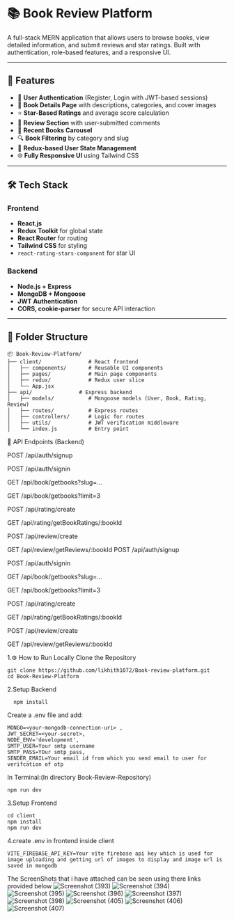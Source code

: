 # 📚 Book Review Platform

A full-stack MERN application that allows users to browse books, view detailed information, and submit reviews and star ratings. Built with authentication, role-based features, and a responsive UI.

---

## 🚀 Features

- 🔐 **User Authentication** (Register, Login with JWT-based sessions)
- 📖 **Book Details Page** with descriptions, categories, and cover images
- ⭐ **Star-Based Ratings** and average score calculation
- 📝 **Review Section** with user-submitted comments
- 🎯 **Recent Books Carousel**
- 🔍 **Book Filtering** by category and slug
- 🧠 **Redux-based User State Management**
- 🌐 **Fully Responsive UI** using Tailwind CSS

---

## 🛠 Tech Stack

### Frontend
- **React.js**
- **Redux Toolkit** for global state
- **React Router** for routing
- **Tailwind CSS** for styling
- `react-rating-stars-component` for star UI

### Backend
- **Node.js + Express**
- **MongoDB + Mongoose**
- **JWT Authentication**
- **CORS, cookie-parser** for secure API interaction

---

## 📂 Folder Structure

```
📦 Book-Review-Platform/
├── client/               # React frontend
│   ├── components/       # Reusable UI components
│   ├── pages/            # Main page components
│   ├── redux/            # Redux user slice
│   └── App.jsx           
├── api/               # Express backend
│   ├── models/           # Mongoose models (User, Book, Rating, Review)
│   ├── routes/           # Express routes
│   ├── controllers/      # Logic for routes
│   ├── utils/            # JWT verification middleware
│   └── index.js          # Entry point
```

🧪 API Endpoints (Backend)

POST /api/auth/signup

POST /api/auth/signin

GET /api/book/getbooks?slug=...

GET /api/book/getbooks?limit=3

POST /api/rating/create

GET /api/rating/getBookRatings/:bookId

POST /api/review/create

GET /api/review/getReviews/:bookId
POST /api/auth/signup

POST /api/auth/signin

GET /api/book/getbooks?slug=...

GET /api/book/getbooks?limit=3

POST /api/rating/create

GET /api/rating/getBookRatings/:bookId

POST /api/review/create

GET /api/review/getReviews/:bookId

1.⚙️ How to Run Locally
Clone the Repository
```
git clone https://github.com/likhith1072/Book-review-platform.git
cd Book-Review-Platform
```

2.Setup Backend
```
  npm install
```


Create a .env file and add:
```
MONGO=<your-mongodb-connection-uri> ,
JWT_SECRET=<your-secret>,
NODE_ENV='development',
SMTP_USER=Your smtp username
SMTP_PASS=YOur smtp_pass,
SENDER_EMAIL=Your email id from which you send email to user for verifcation of otp
```


In Terminal:(In directory Book-Review-Repository)
```
npm run dev
```
3.Setup Frontend
```
cd client
npm install
npm run dev
```
4.create .env in frontend inside client
```
VITE_FIREBASE_API_KEY=Your vite firebase api key which is used for image uploading and getting url of images to display and image url is saved in mongodb
```

The ScreenShots that i have attached can be seen using there links provided below 
![Screenshot (393)](https://github.com/user-attachments/assets/f3060f88-6d90-4e18-bd29-d6084e7d0480)
![Screenshot (394)](https://github.com/user-attachments/assets/772a6b38-18b6-46ae-ac55-bf2a1de5c791)
![Screenshot (395)](https://github.com/user-attachments/assets/3b02548a-f7cb-4ec9-81e7-e75f779072fc)
![Screenshot (396)](https://github.com/user-attachments/assets/c8bfe339-828c-43a3-bd27-8d86deeec43d)
![Screenshot (397)](https://github.com/user-attachments/assets/493f7e5c-cb7b-4a2d-b0ae-480056e9d21e)
![Screenshot (398)](https://github.com/user-attachments/assets/2722451e-fd2a-4e17-a037-a3f169147fe0)
![Screenshot (405)](https://github.com/user-attachments/assets/10c5854c-6f05-4db5-b325-30cd3b5cb40c)
![Screenshot (406)](https://github.com/user-attachments/assets/6ca3807d-1feb-415b-a4b9-1f172c3dc1fa)
![Screenshot (407)](https://github.com/user-attachments/assets/de11d98c-6720-474f-9545-d3ae045a492f)


